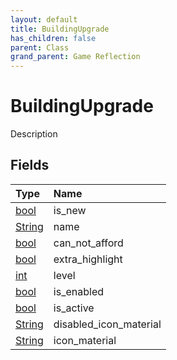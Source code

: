```yaml
---
layout: default
title: BuildingUpgrade
has_children: false
parent: Class
grand_parent: Game Reflection
---
```

# BuildingUpgrade
Description 

## Fields

| Type | Name |
|:-------------|:--------------|
| [bool](/docs/game-reflection/components/bool) | is_new |
| [String](/docs/game-reflection/components/string) | name |
| [bool](/docs/game-reflection/components/bool) | can_not_afford |
| [bool](/docs/game-reflection/components/bool) | extra_highlight |
| [int](/docs/game-reflection/enums/int) | level |
| [bool](/docs/game-reflection/components/bool) | is_enabled |
| [bool](/docs/game-reflection/components/bool) | is_active |
| [String](/docs/game-reflection/components/string) | disabled_icon_material |
| [String](/docs/game-reflection/components/string) | icon_material |

